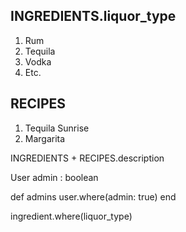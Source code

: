 INGREDIENTS.liquor_type
-----------
1) Rum
2) Tequila
3) Vodka
4) Etc.


RECIPES
-------
1) Tequila Sunrise
2) Margarita

INGREDIENTS + RECIPES.description


User
 admin : boolean
 
 def admins
   user.where(admin: true)
 end
 
 ingredient.where(liquor_type)
 